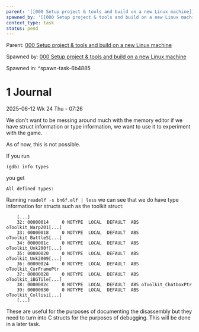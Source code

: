 ```yaml
---
parent: '[[000 Setup project & tools and build on a new Linux machine]]'
spawned_by: '[[000 Setup project & tools and build on a new Linux machine]]'
context_type: task
status: pend
---
```


Parent: [000 Setup project & tools and build on a new Linux machine](../000%20Setup%20project%20&%20tools%20and%20build%20on%20a%20new%20Linux%20machine.md)

Spawned by: [000 Setup project & tools and build on a new Linux machine](../000%20Setup%20project%20&%20tools%20and%20build%20on%20a%20new%20Linux%20machine.md)

Spawned in: [<a name="spawn-task-6b4885" />^spawn-task-6b4885](../000%20Setup%20project%20&%20tools%20and%20build%20on%20a%20new%20Linux%20machine.md#spawn-task-6b4885)

# 1 Journal

2025-06-12 Wk 24 Thu - 07:26

We don't want to be messing around much with the memory editor if we have struct information or type information, we want to use it to experiment with the game.

As of now, this is not possible.

If you run

````
(gdb) info types
````

you get

````
All defined types:
````

Running `readelf -s bn6f.elf | less` we can see that we do have type information for structs such as the toolkit struct:

````
	[...]
	32: 00000014     0 NOTYPE  LOCAL  DEFAULT  ABS oToolkit_Warp201[...]
    33: 00000018     0 NOTYPE  LOCAL  DEFAULT  ABS oToolkit_BattleS[...]
    34: 0000001c     0 NOTYPE  LOCAL  DEFAULT  ABS oToolkit_Unk200f[...]
    35: 00000020     0 NOTYPE  LOCAL  DEFAULT  ABS oToolkit_Unk2009[...]
    36: 00000024     0 NOTYPE  LOCAL  DEFAULT  ABS oToolkit_CurFramePtr
    37: 00000028     0 NOTYPE  LOCAL  DEFAULT  ABS oToolkit_iBGTile[...]
    38: 0000002c     0 NOTYPE  LOCAL  DEFAULT  ABS oToolkit_ChatboxPtr
    39: 00000030     0 NOTYPE  LOCAL  DEFAULT  ABS oToolkit_Collisi[...]
	[...]
````

These are useful for the purposes of documenting the disassembly but they need to turn into C structs for the purposes of debugging. This will be done in a later task.
